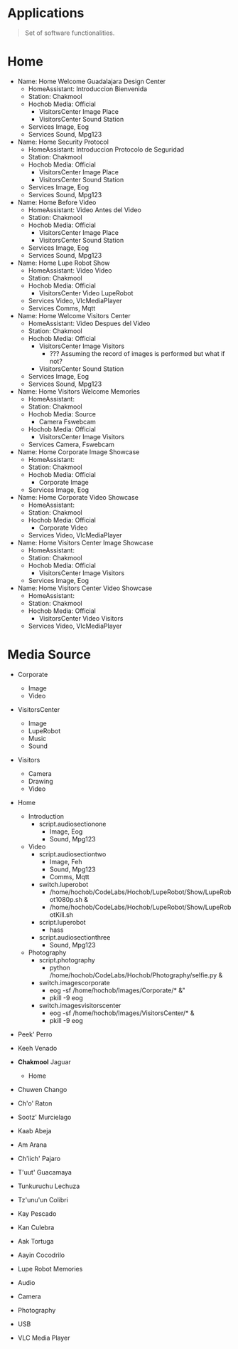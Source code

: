# Applications

> Set of software functionalities.

# Home

- Name: Home Welcome Guadalajara Design Center
  - HomeAssistant: Introduccion Bienvenida
  - Station: Chakmool
  - Hochob Media: Official
    - VisitorsCenter Image Place
    - VisitorsCenter Sound Station
  - Services Image, Eog
  - Services Sound, Mpg123
- Name: Home Security Protocol
  - HomeAssistant: Introduccion Protocolo de Seguridad
  - Station: Chakmool
  - Hochob Media: Official
    - VisitorsCenter Image Place
    - VisitorsCenter Sound Station
  - Services Image, Eog
  - Services Sound, Mpg123
- Name: Home Before Video
  - HomeAssistant: Video Antes del Video
  - Station: Chakmool
  - Hochob Media: Official
    - VisitorsCenter Image Place
    - VisitorsCenter Sound Station
  - Services Image, Eog
  - Services Sound, Mpg123
- Name: Home Lupe Robot Show
  - HomeAssistant: Video Video
  - Station: Chakmool
  - Hochob Media: Official
    - VisitorsCenter Video LupeRobot
  - Services Video, VlcMediaPlayer
  - Services Comms, Mqtt
- Name: Home Welcome Visitors Center
  - HomeAssistant: Video Despues del Video
  - Station: Chakmool
  - Hochob Media: Official
    - VisitorsCenter Image Visitors
      - ??? Assuming the record of images is performed but what if not?
    - VisitorsCenter Sound Station
  - Services Image, Eog
  - Services Sound, Mpg123
- Name: Home Visitors Welcome Memories
  - HomeAssistant:
  - Station: Chakmool
  - Hochob Media: Source
    - Camera Fswebcam
  - Hochob Media: Official
    - VisitorsCenter Image Visitors
  - Services Camera, Fswebcam
- Name: Home Corporate Image Showcase
  - HomeAssistant: 
  - Station: Chakmool
  - Hochob Media: Official
    - Corporate Image
  - Services Image, Eog
- Name: Home Corporate Video Showcase
  - HomeAssistant: 
  - Station: Chakmool
  - Hochob Media: Official
    - Corporate Video
  - Services Video, VlcMediaPlayer
- Name: Home Visitors Center Image Showcase
  - HomeAssistant: 
  - Station: Chakmool
  - Hochob Media: Official
    - VisitorsCenter Image Visitors
  - Services Image, Eog
- Name: Home Visitors Center Video Showcase
  - HomeAssistant: 
  - Station: Chakmool
  - Hochob Media: Official
    - VisitorsCenter Video Visitors
  - Services Video, VlcMediaPlayer



# Media Source 

- Corporate
  - Image
  - Video
- VisitorsCenter
  - Image
  - LupeRobot
  - Music
  - Sound
- Visitors
  - Camera
  - Drawing
  - Video

- Home
  - Introduction
    - script.audiosectionone
      - Image, Eog
      - Sound, Mpg123
  - Video
    - script.audiosectiontwo
      - Image, Feh
      - Sound, Mpg123
      - Comms, Mqtt
    - switch.luperobot
      - /home/hochob/CodeLabs/Hochob/LupeRobot/Show/LupeRobot1080p.sh &
      - /home/hochob/CodeLabs/Hochob/LupeRobot/Show/LupeRobotKill.sh
    - script.luperobot
      - hass
    - script.audiosectionthree
      - Sound, Mpg123
  - Photography
    - script.photography
      - python /home/hochob/CodeLabs/Hochob/Photography/selfie.py &
    - switch.imagescorporate
      - eog -sf /home/hochob/Images/Corporate/* &"
      - pkill -9 eog
    - switch.imagesvisitorscenter
      - eog -sf /home/hochob/Images/VisitorsCenter/* &
      - pkill -9 eog


- Peek' Perro
- Keeh Venado
- __Chakmool__ Jaguar
  - Home
- Chuwen Chango
- Ch'o' Raton
- Sootz' Murcielago
- Kaab Abeja
- Am Arana
- Ch'iich' Pajaro
- T'uut' Guacamaya
- Tunkuruchu Lechuza
- Tz'unu'un Colibri
- Kay Pescado
- Kan Culebra
- Aak Tortuga
- Aayin Cocodrilo

- Lupe Robot Memories
- Audio
- Camera
- Photography
- USB
- VLC Media Player

